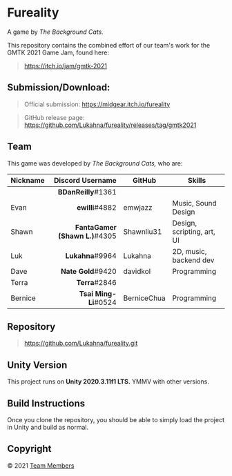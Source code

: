 # Fureality

A game by *The Background Cats.*

This repository contains the combined effort of our team's work for the
GMTK 2021 Game Jam, found here:

> https://itch.io/jam/gmtk-2021

## Submission/Download:

> Official submission: https://midgear.itch.io/fureality

> GitHub release page: https://github.com/Lukahna/fureality/releases/tag/gmtk2021

## Team

This game was developed by *The Background Cats,* who are:

| Nickname     | Discord Username               | GitHub        | Skills                     |
| ------------ | ------------------------------:| ------------- | -------------------------- |
|              |            **BDanReilly**#1361 |               |                            |
| Evan         |                **ewilli**#4882 | emwjazz       | Music, Sound Design        |
| Shawn        | **FantaGamer (Shawn L.)**#4305 | Shawnliu31    | Design, scripting, art, UI |
| Luk          |               **Lukahna**#9964 | Lukahna       | 2D, music, backend dev     |
| Dave         |             **Nate Gold**#9420 | davidkol      | Programming                |
| Terra        |                 **Terra**#2846 |               |                            |
| Bernice      |          **Tsai Ming-Li**#0524 | BerniceChua   | Programming                |

## Repository

> https://github.com/Lukahna/fureality.git

## Unity Version

This project runs on **Unity 2020.3.11f1 LTS.** YMMV with other versions.

## Build Instructions

Once you clone the repository, you should be able to simply load the project in
Unity and build as normal.

## Copyright

&copy; 2021 [Team Members](#Team)

